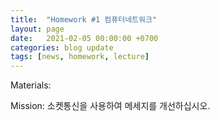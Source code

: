 ```yaml
---
title:  "Homework #1 컴퓨터네트워크"
layout: page
date:   2021-02-05 00:00:00 +0700
categories: blog update
tags: [news, homework, lecture]
---
```


Materials:

Mission: 소켓통신을 사용하여 메세지를 개선하십시오.

